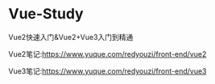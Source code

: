 # Vue-Study
Vue2快速入门&amp;Vue2+Vue3入门到精通



Vue2笔记:https://www.yuque.com/redyouzi/front-end/vue2



Vue3笔记:https://www.yuque.com/redyouzi/front-end/vue3
